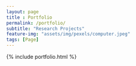 ```yaml
--- 
layout: page
title : Portfolio
permalink: /portfolio/
subtitle: "Research Projects"
feature-img: "assets/img/pexels/computer.jpeg"
tags: [Page]
---
```


{% include portfolio.html %}
